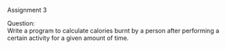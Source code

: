 Assignment 3

Question:  
Write a program to calculate calories burnt by a person after performing a certain activity for a given amount of time.